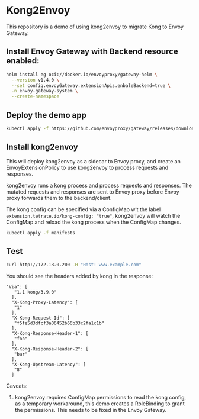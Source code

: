 # Kong2Envoy

This repository is a demo of using kong2envoy to migrate Kong to Envoy Gateway.

## Install Envoy Gateway with Backend resource enabled:

```bash
helm install eg oci://docker.io/envoyproxy/gateway-helm \
  --version v1.4.0 \
  --set config.envoyGateway.extensionApis.enbaleBackend=true \
  -n envoy-gateway-system \
  --create-namespace
```

## Deploy the demo app

```bash
kubectl apply -f https://github.com/envoyproxy/gateway/releases/download/v1.4.0/quickstart.yaml
```

## Install kong2envoy

This will deploy kong2envoy as a sidecar to Envoy proxy, and create an EnvoyExtensionPolicy to use kong2envoy to process requests and responses.

kong2envoy runs a kong process and process requests and responses. The mutated requests and responses are sent to Envoy proxy before Envoy proxy forwards them to the backend/client.

The kong config can be specified via a ConfigMap wit the label `extension.tetrate.io/kong-config: "true"`, kong2envoy will watch the ConfigMap and reload the kong process when the ConfigMap changes.

```bash
kubectl apply -f manifests
```

## Test

```bash
curl http://172.18.0.200 -H "Host: www.example.com"
```

You should see the headers added by kong in the response:
```
"Via": [
   "1.1 kong/3.9.0"
  ],
  "X-Kong-Proxy-Latency": [
   "1"
  ],
  "X-Kong-Request-Id": [
   "f5fe5d3dfcf3a06452b66b33c2fa1c1b"
  ],
  "X-Kong-Response-Header-1": [
   "foo"
  ],
  "X-Kong-Response-Header-2": [
   "bar"
  ],
  "X-Kong-Upstream-Latency": [
   "8"
  ]
```

Caveats:

1. kong2envoy requires ConfigMap permissions to read the kong config, as a temporary workaround, this demo creates a RoleBinding to grant the permissions. This needs to be fixed in the Envoy Gateway.
